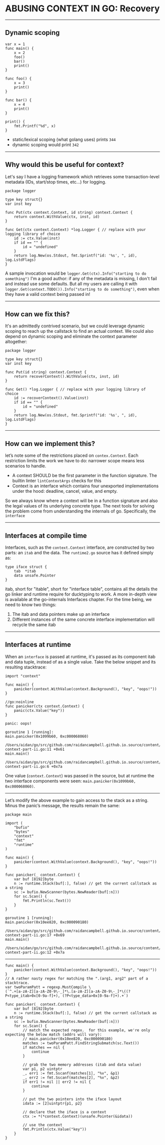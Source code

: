 # ABUSING CONTEXT IN GO: Recovery

---

## Dynamic scoping
```
var x = 1
func main() {
    x = 2
    foo()
    bar()
    print()
}

func foo() {
    x = 3
    print()
}

func bar() {
    x = 4
    print()
}

print() {
    fmt.Printf("%d", x)
}
```
- static/lexical scoping (what golang uses) prints `344`
- dynamic scoping would print `342`

<!-- 
 - dynamic scoping works its way up the callstack, and uses the first instance of a variable that it sees
 -->

---

## Why would this be useful for context?

Let's say I have a logging framework which retrieves some transaction-level metadata (IDs, start/stop times, etc...) for logging.
```
package logger

type key struct{}
var inst key

func Put(ctx context.Context, id string) context.Context {
    return context.WithValue(ctx, inst, id)
}

func Get(ctx context.Context) *log.Logger { // replace with your logging library of choice
    id := ctx.Value(inst)
    if id == "" {
        id = "undefined"
    }
    return log.New(os.Stdout, fmt.Sprintf("id: '%s', ", id), log.LstdFlags)
}
```
A sample invocation would be `logger.Get(ctx).Info("starting to do something")`
I'm a good author: if any of the metadata is missing, I don't fail and instead use some defaults.
But all my users are calling it with `logger.Get(context.TODO()).Info("starting to do something")`, even when they have a valid context being passed in!

---

## How can we fix this?

It's an admittedly contrived scenario, but we could leverage dynamic scoping to reach up the callstack to find an actual context.
We could also depend on dynamic scoping and eliminate the context parameter altogether:
```
package logger

type key struct{}
var inst key

func Put(id string) context.Context {
    return recoverContext().WithValue(ctx, inst, id)
}

func Get() *log.Logger { // replace with your logging library of choice
    id := recoverContext().Value(inst)
    if id == "" {
        id = "undefined"
    }
    return log.New(os.Stdout, fmt.Sprintf("id: '%s', ", id), log.LstdFlags)
}
```

---

## How can we implement this?

let’s note some of the restrictions placed on `contex.Context`.
Each restriction limits the work we have to do: narrower scope means less scenarios to handle.

 - A context SHOULD be the first parameter in the function signature. The builtin linter `lintContextArgs` checks for this
 - Context is an interface which contains four unexported implementations under the hood: deadline, cancel, value, and empty.

So we always know where a context will be in a function signature and also the legal values of its underlying concrete type.
The next tools for solving the problem come from understanding the internals of go. Specifically, the `interface`

---

## Interfaces at compile time

Interfaces, such as the `context.Context` interface, are constructed by two parts: an `itab` and the data. The `runtime2.go` source has it defined simply as:
```
type iface struct {
    tab  *itab
    data unsafe.Pointer
}
```
itab, short for "itable", short for "interface table", contains all the details the go linker and runtime require for ducktyping to work.
A more in-depth view is available at the go-internals Interfaces chapter. For the time being, we need to know two things:

1. The itab and data pointers make up an interface
1. Different instances of the same concrete interface implementation will recycle the same itab

---

## Interfaces at runtime

When an `interface` is passed at runtime, it's passed as its component itab and data tuple, instead of as a single value.
Take the below snippet and its resulting stacktrace:
```
import "context"

func main() {
    panicker(context.WithValue(context.Background(), "key", "oops!"))
}

//go:noinline
func panicker(ctx context.Context) {
    panic(ctx.Value("key"))
}
```
```
panic: oops!

goroutine 1 [running]:
main.panicker(0x1099b60, 0xc000068060)
        /Users/aidan/go/src/github.com/raidancampbell.github.io.source/content/scratch/abusing-context-part-ii.go:11 +0x61
main.main()
        /Users/aidan/go/src/github.com/raidancampbell.github.io.source/content/scratch/abusing-context-part-ii.go:6 +0x7a
```
One value (`context.Context`) was passed in the source, but at runtime the two interface components were seen: `main.panicker(0x1099b60, 0xc000068060)`.
<!-- question for the audience:
 - why does go pass the components of an interface like this? -->

---

<!-- ## Reading the stack at runtime -->

Let’s modify the above example to gain access to the stack as a string.  Minus the panic’s message, the results remain the same:
```
package main

import (
    "bufio"
    "bytes"
    "context"
    "fmt"
    "runtime"
)

func main() {
    panicker(context.WithValue(context.Background(), "key", "oops!"))
}

func panicker(_ context.Context) {
    var buf [8192]byte
    n := runtime.Stack(buf[:], false) // get the current callstack as a string
    sc := bufio.NewScanner(bytes.NewReader(buf[:n]))
    for sc.Scan() {
        fmt.Println(sc.Text())
    }
}
```
```
goroutine 1 [running]:
main.panicker(0x10ee820, 0xc000090180)
        /Users/aidan/go/src/github.com/raidancampbell.github.io.source/content/scratch/abusing-context-part-ii.go:17 +0x69
main.main()
        /Users/aidan/go/src/github.com/raidancampbell.github.io.source/content/scratch/abusing-context-part-ii.go:12 +0x7a
```

---

<!-- ## Rebuilding -->

```
func main() {
    panicker(context.WithValue(context.Background(), "key", "oops!"))
}
// A rather nasty regex for matching the ".(arg1, arg2" part of a stacktrace.
var twoParamPatt = regexp.MustCompile \
(`^.+[a-zA-Z][a-zA-Z0-9\-_]*\.[a-zA-Z][a-zA-Z0-9\-_]*\((?P<type_itab>0x[0-9a-f]+), (?P<type_data>0x[0-9a-f]+).+`)

func panicker(_ context.Context) {
    var buf [8192]byte
    n := runtime.Stack(buf[:], false) // get the current callstack as a string
    sc := bufio.NewScanner(bytes.NewReader(buf[:n]))
    for sc.Scan() {
        // match the expected regex.  for this example, we're only expecting the below match (addrs will vary):
        // main.panicker(0x10ee820, 0xc000090180)
        matches := twoParamPatt.FindStringSubmatch(sc.Text())
        if matches == nil {
            continue
        }

        // grab the two memory addresses (itab and data value)
        var p1, p2 uintptr
        _, err1 := fmt.Sscanf(matches[1], "%v", &p1)
        _, err2 := fmt.Sscanf(matches[2], "%v", &p2)
        if err1 != nil || err2 != nil {
            continue
        }

        // put the two pointers into the iface layout
        idata := [2]uintptr{p1, p2}

        // declare that the iface is a context
        ctx := *(*context.Context)(unsafe.Pointer(&idata))
        
        // use the context
        fmt.Println(ctx.Value("key"))
    }
}
```

<!-- 
 - regex is A rather nasty regex for matching the ".(arg1, arg2" part of a stacktrace.
 - we walk through each line of the stack. the stack is walked from bottom (current execution) to top (creation of groutine)
 - once a match is encountered, parse the memory addresses into a uintptr
 - recreate the iface layout with those pointers as a uintptr array
 - create a pointer to that array
 - use type assertion to assert the type of that pointer as a context
 - use the context
-->